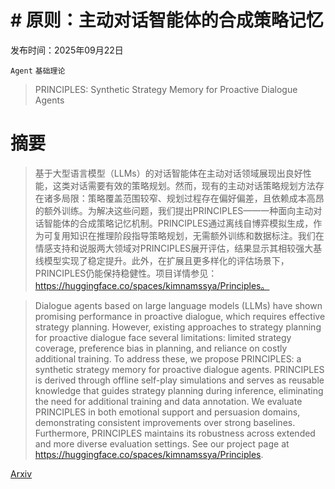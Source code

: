 # # 原则：主动对话智能体的合成策略记忆

发布时间：2025年09月22日

`Agent` `基础理论`

> PRINCIPLES: Synthetic Strategy Memory for Proactive Dialogue Agents

# 摘要

> 基于大型语言模型（LLMs）的对话智能体在主动对话领域展现出良好性能，这类对话需要有效的策略规划。然而，现有的主动对话策略规划方法存在诸多局限：策略覆盖范围较窄、规划过程存在偏好偏差，且依赖成本高昂的额外训练。为解决这些问题，我们提出PRINCIPLES——一种面向主动对话智能体的合成策略记忆机制。PRINCIPLES通过离线自博弈模拟生成，作为可复用知识在推理阶段指导策略规划，无需额外训练和数据标注。我们在情感支持和说服两大领域对PRINCIPLES展开评估，结果显示其相较强大基线模型实现了稳定提升。此外，在扩展且更多样化的评估场景下，PRINCIPLES仍能保持稳健性。项目详情参见：https://huggingface.co/spaces/kimnamssya/Principles。

> Dialogue agents based on large language models (LLMs) have shown promising performance in proactive dialogue, which requires effective strategy planning. However, existing approaches to strategy planning for proactive dialogue face several limitations: limited strategy coverage, preference bias in planning, and reliance on costly additional training. To address these, we propose PRINCIPLES: a synthetic strategy memory for proactive dialogue agents. PRINCIPLES is derived through offline self-play simulations and serves as reusable knowledge that guides strategy planning during inference, eliminating the need for additional training and data annotation. We evaluate PRINCIPLES in both emotional support and persuasion domains, demonstrating consistent improvements over strong baselines. Furthermore, PRINCIPLES maintains its robustness across extended and more diverse evaluation settings. See our project page at https://huggingface.co/spaces/kimnamssya/Principles.

[Arxiv](https://arxiv.org/abs/2509.17459)